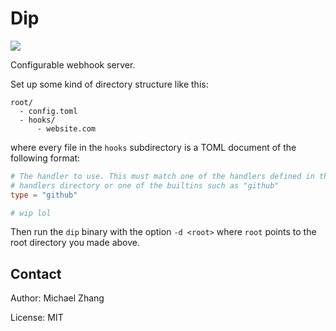 Dip
===

[![](https://img.shields.io/badge/rewritten-in%20rust-%23dea584.svg)](https://github.com/ansuz/RIIR)

Configurable webhook server.

Set up some kind of directory structure like this:

```
root/
  - config.toml
  - hooks/
      - website.com
```

where every file in the `hooks` subdirectory is a TOML document of the following format:

```toml
# The handler to use. This must match one of the handlers defined in the
# handlers directory or one of the builtins such as "github"
type = "github"

# wip lol
```

Then run the `dip` binary with the option `-d <root>` where `root` points to the root directory you made above.

Contact
-------

Author: Michael Zhang

License: MIT
